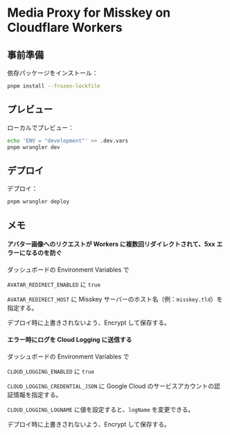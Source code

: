 # Media Proxy for Misskey on Cloudflare Workers

## 事前準備

依存パッケージをインストール：

```sh
pnpm install --frozen-lockfile
```

## プレビュー

ローカルでプレビュー：

```sh
echo 'ENV = "development"' >> .dev.vars
pnpm wrangler dev
```

## デプロイ

デプロイ：

```sh
pnpm wrangler deploy
```

## メモ

#### アバター画像へのリクエストが Workers に複数回リダイレクトされて、5xx エラーになるのを防ぐ

ダッシュボードの Environment Variables で

`AVATAR_REDIRECT_ENABLED` に `true`

`AVATAR_REDIRECT_HOST` に Misskey サーバーのホスト名（例：`misskey.tld`）を指定する。

デプロイ時に上書きされないよう、Encrypt して保存する。

#### エラー時にログを Cloud Logging に送信する

ダッシュボードの Environment Variables で

`CLOUD_LOGGING_ENABLED` に `true`

`CLOUD_LOGGING_CREDENTIAL_JSON` に Google Cloud のサービスアカウントの認証情報を指定する。

`CLOUD_LOGGING_LOGNAME` に値を設定すると、`logName` を変更できる。

デプロイ時に上書きされないよう、Encrypt して保存する。
